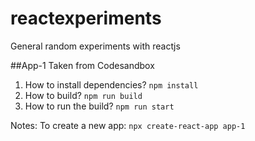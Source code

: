# reactexperiments

General random experiments with reactjs

##App-1
Taken from Codesandbox
1. How to install dependencies?
`npm install`
2. How to build?
`npm run build`
3. How to run the build?
`npm run start`

Notes:
To create a new app:
`npx create-react-app app-1`